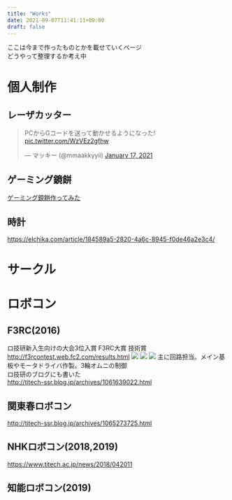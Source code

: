```yaml
---
title: "Works"
date: 2021-09-07T11:41:11+09:00
draft: false
---
```


ここは今まで作ったものとかを載せていくページ  
どうやって整理するか考え中

# 個人制作

## レーザカッター
<blockquote class="twitter-tweet"><p lang="ja" dir="ltr">PCからGコードを送って動かせるようになった! <a href="https://t.co/WzVEz2gfhw">pic.twitter.com/WzVEz2gfhw</a></p>&mdash; マッキー (@mmaakkyyii) <a href="https://twitter.com/mmaakkyyii/status/1350654083854606339?ref_src=twsrc%5Etfw">January 17, 2021</a></blockquote> <script async src="https://platform.twitter.com/widgets.js" charset="utf-8"></script>

## ゲーミング鏡餅
<script type="application/javascript" src="https://embed.nicovideo.jp/watch/sm38021102/script?w=640&h=360"></script><noscript><a href="https://www.nicovideo.jp/watch/sm38021102">ゲーミング鏡餅作ってみた</a></noscript>

## 時計
https://elchika.com/article/184589a5-2820-4a6c-8945-f0de46a2e3c4/

# サークル

# ロボコン
## F3RC(2016)
ロ技研新入生向けの大会3位入賞 F3RC大賞 技術賞  
http://f3rcontest.web.fc2.com/results.html
![](/image/F3RC_robo.jpg)
![](/image/F3RC_MD.jpg)
![](/image/F3RC_MD2.jpg)
主に回路担当。メイン基板やモータドライバ作製。3輪オムニの制御  
ロ技研のブログにも書いた  
http://titech-ssr.blog.jp/archives/1061639022.html

## 関東春ロボコン
http://titech-ssr.blog.jp/archives/1065273725.html

## NHKロボコン(2018,2019)
https://www.titech.ac.jp/news/2018/042011

## 知能ロボコン(2019)
